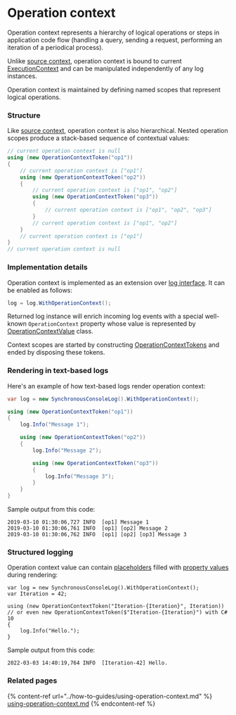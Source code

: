 # Operation context

Operation context represents a hierarchy of logical operations or steps in application code flow (handling a query, sending a request, performing an iteration of a periodical process).

Unlike [source context](source-context.md), operation context is bound to current [ExecutionContext](https://docs.microsoft.com/en-us/dotnet/api/system.threading.executioncontext) and can be manipulated independently of any log instances.

Operation context is maintained by defining named scopes that represent logical operations.



### Structure

Like [source context](source-context.md), operation context is also hierarchical. Nested operation scopes produce a stack-based sequence of contextual values:

```csharp
// current operation context is null
using (new OperationContextToken("op1"))
{
    // current operation context is ["op1"]
    using (new OperationContextToken("op2"))
    {
        // current operation context is ["op1", "op2"]
        using (new OperationContextToken("op3"))
        {
            // current operation context is ["op1", "op2", "op3"]
        }
        // current operation context is ["op1", "op2"]
    }
    // current operation context is ["op1"]
}
// current operation context is null
```



### Implementation details

Operation context is implemented as an extension over [log interface](log-interface.md). It can be enabled as follows:

```csharp
log = log.WithOperationContext();
```

Returned log instance will enrich incoming log events with a special well-known `OperationContext` property whose value is represented by [OperationContextValue](https://github.com/vostok/logging.abstractions/blob/master/Vostok.Logging.Abstractions/Values/OperationContextValue.cs) class.

Context scopes are started by constructing [OperationContextTokens](https://github.com/vostok/logging.context/blob/master/Vostok.Logging.Context/OperationContextToken.cs) and ended by disposing these tokens.



### Rendering in text-based logs

Here's an example of how text-based logs render operation context:

```csharp
var log = new SynchronousConsoleLog().WithOperationContext();

using (new OperationContextToken("op1"))
{
    log.Info("Message 1");

    using (new OperationContextToken("op2"))
    {
        log.Info("Message 2");

        using (new OperationContextToken("op3"))
        {
            log.Info("Message 3");
        }
    }
}
```

Sample output from this code:

```
2019-03-10 01:30:06,727 INFO  [op1] Message 1
2019-03-10 01:30:06,761 INFO  [op1] [op2] Message 2
2019-03-10 01:30:06,762 INFO  [op1] [op2] [op3] Message 3
```

### Structured logging

Operation context value can contain [placeholders](syntax/message-templates.md) filled with [property values](syntax/passing-properties.md) during rendering:

```clike
var log = new SynchronousConsoleLog().WithOperationContext();
var Iteration = 42;

using (new OperationContextToken("Iteration-{Iteration}", Iteration))
// or even new OperationContextToken($"Iteration-{Iteration}") with C# 10
{
    log.Info("Hello.");
}
```

Sample output from this code:

```
2022-03-03 14:40:19,764 INFO  [Iteration-42] Hello.
```



### Related pages

{% content-ref url="../how-to-guides/using-operation-context.md" %}
[using-operation-context.md](../how-to-guides/using-operation-context.md)
{% endcontent-ref %}
